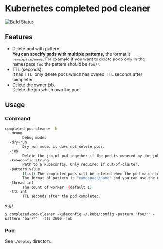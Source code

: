 # Kubernetes completed pod cleaner
[![Build Status](https://cloud.drone.io/api/badges/hanjunlee/completed-pod-cleaner/status.svg)](https://cloud.drone.io/hanjunlee/completed-pod-cleaner)

## Features

- Delete pod with pattern. <br/>
**You can specify pods with multiple patterns,** the format is `namespace/name`. For example if you want to delete pods only in the namespace `foo` the pattern should be `foo/*`.
- TTL (seconds). <br/>
It has TTL, only delete pods which has overed TTL seconds after completed.
- Delete the owner job. <br/>
Delete the job which own the pod.

## Usage

### Command
```bash
completed-pod-cleaner -h
  -debug
    	Debug mode.
  -dry-run
    	Dry run mode, it does not delete pods.
  -job
    	Delete the job of pod together if the pod is ownered by the job.
  -kubeconfig string
    	Path to a kubeconfig. Only required if out-of-cluster.
  -pattern value
    	(list) The completed pods will be deleted when the pod match to pattern.
    	The format of pattern is "namespace/name" and you can use the wildcard(i.e '*').
  -thread int
    	The count of worker. (default 1)
  -ttl int
    	TTL seconds after the pod completed.
```

e.g)
```
$ completed-pod-cleaner -kubeconfig ~/.kube/config -pattern 'foo/*' -pattern 'bar/*'  -ttl 3600 -job
```

### Pod
See `./deploy` directory.

